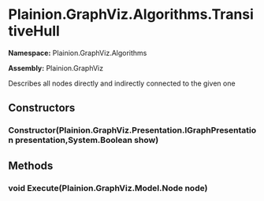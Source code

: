 
# Plainion.GraphViz.Algorithms.TransitiveHull

**Namespace:** Plainion.GraphViz.Algorithms

**Assembly:** Plainion.GraphViz

Describes all nodes directly and indirectly connected to the given one


## Constructors

### Constructor(Plainion.GraphViz.Presentation.IGraphPresentation presentation,System.Boolean show)


## Methods

### void Execute(Plainion.GraphViz.Model.Node node)
